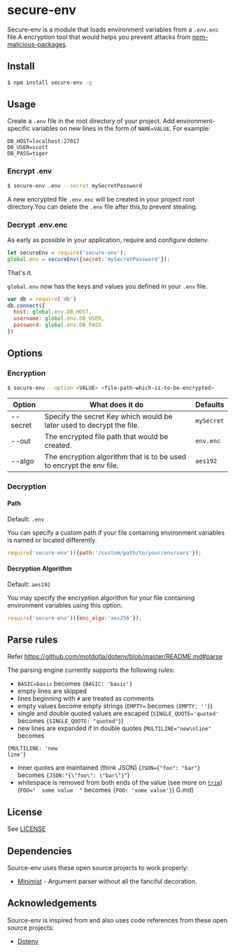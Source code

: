 # secure-env

Secure-env is a module that loads environment variables from a `.env.enc` file.A encryption tool that would helps you prevent attacks from [npm-malicious-packages][npm-malicious-packages].

## Install

```bash
$ npm install secure-env -g
```

## Usage

Create a `.env` file in the root directory of your project. Add
environment-specific variables on new lines in the form of `NAME=VALUE`.
For example:

```dosini
DB_HOST=localhost:27017
DB_USER=scott
DB_PASS=tiger
```

### Encrypt .env

```bash
$ secure-env .env --secret mySecretPassword
```
A new encrypted file `.env.enc` will be created in your project root directory.You can delete the `.env` file after this,to prevent stealing.
 
 ### Decrypt .env.enc
 
As early as possible in your application, require and configure dotenv.

```javascript
let secureEnv = require('secure-env');
global.env = secureEnv({secret:'mySecretPassword'});

```

That's it.

`global.env` now has the keys and values you defined in your `.env` file.

```javascript
var db = require('db')
db.connect({
  host: global.env.DB_HOST,
  username: global.env.DB_USER,
  password: global.env.DB_PASS
})
```

## Options

### Encryption

```bash
$ secure-env --option <VALUE> <file-path-which-is-to-be-encrypted>
```

| Option | What does it do | Defaults |
| ------ | ------ | ------ |
| --secret <secretKey> | Specify the secret Key which would be later used to decrypt the file. | `mySecret` |
| --out <file-path> | The encrypted file path that would be created. | `env.enc` |
| --algo <algoName> | The encryption algorithm that is to be used to encrypt the env file. | `aes192` |


### Decryption

#### Path

Default: `.env`

You can specify a custom path if your file containing environment variables is
named or located differently.

```js
require('secure-env')({path:'/custom/path/to/your/env/vars'});
```

#### Decryption Algorithm

Default: `aes192`

You may specify the encryption algorithm for your file containing environment variables
using this option.

```js
require('secure-env')({enc_algo:'aes256'});
```

## Parse rules 

Refer https://github.com/motdotla/dotenv/blob/master/README.md#parse

The parsing engine currently supports the following rules:

- `BASIC=basic` becomes `{BASIC: 'basic'}`
- empty lines are skipped
- lines beginning with `#` are treated as comments
- empty values become empty strings (`EMPTY=` becomes `{EMPTY: ''}`)
- single and double quoted values are escaped (`SINGLE_QUOTE='quoted'` becomes `{SINGLE_QUOTE: "quoted"}`)
- new lines are expanded if in double quotes (`MULTILINE="new\nline"` becomes

```
{MULTILINE: 'new
line'}
```
- inner quotes are maintained (think JSON) (`JSON={"foo": "bar"}` becomes `{JSON:"{\"foo\": \"bar\"}"`)
- whitespace is removed from both ends of the value (see more on [`trim`](https://developer.mozilla.org/en-US/docs/Web/JavaScript/Reference/Global_Objects/String/Trim)) (`FOO="  some value  "` becomes `{FOO: 'some value'}`)
G.md)

## License

See [LICENSE](LICENSE)

## Dependencies

Source-env uses these open source projects to work properly:

* [Minimist][minimist] - Argument parser without all the fanciful decoration.

## Acknowledgements

Source-env is inspired from and also uses code references from these open source projects:

* [Dotenv][dotenv]

[npm-malicious-packages]: <https://iamakulov.com/notes/npm-malicious-packages/>
[minimist]: <https://www.npmjs.com/package/minimist>
[dotenv]: <https://github.com/motdotla/dotenv/>
